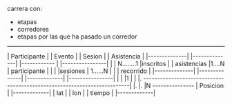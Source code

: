 carrera con:
- etapas
- corredores
- etapas por las que ha pasado un corredor


----------------			----------------		  --------------		------------------
| Participante |			| Evento       |		  | Sesion      |		|  Asistencia    |
|--------------|			|--------------|          |------------ |		|----------------|
|              | N........1 |inscritos     |          | asistencias |1....N | participante   |
|			   | 			|sesiones	   | 1......N |	 	        |       | recorrido      |
|--------------|            |--------------|		  |-------------|		|----------------|
	  |																		   |   |1
	  |																		   |   |.
	  -------------------------------------------------------------------------|   |.
	  																		       |.
	  																		       |N
	  																	    ---------------
	  																	    |  Posicion	  |
	  																	    |-------------|
	  																	    | lat		  |
	  																	    | lon		  |
	  																	    | tiempo      |
	  																	    |-------------|
